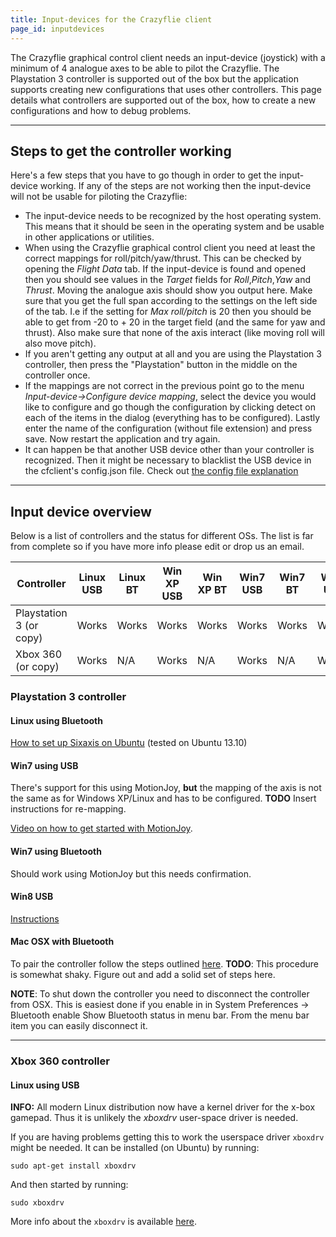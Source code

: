 ```yaml
---
title: Input-devices for the Crazyflie client
page_id: inputdevices
---
```


The Crazyflie graphical control client needs an input-device (joystick)
with a minimum of 4 analogue axes to be able to pilot the Crazyflie. The
Playstation 3 controller is supported out of the box but the application
supports creating new configurations that uses other controllers. This
page details what controllers are supported out of the box, how to
create a new configurations and how to debug problems.

---

## Steps to get the controller working

Here\'s a few steps that you have to go though in order to get the
input-device working. If any of the steps are not working then the
input-device will not be usable for piloting the Crazyflie:

-   The input-device needs to be recognized by the host operating
    system. This means that it should be seen in the operating system
    and be usable in other applications or utilities.
-   When using the Crazyflie graphical control client you need at least
    the correct mappings for roll/pitch/yaw/thrust. This can be checked
    by opening the *Flight Data* tab. If the input-device is found and
    opened then you should see values in the *Target* fields for
    *Roll*,*Pitch*,*Yaw* and *Thrust*. Moving the analogue axis should
    show you output here. Make sure that you get the full span according
    to the settings on the left side of the tab. I.e if the setting for
    *Max roll/pitch* is 20 then you should be able to get from -20 to +
    20 in the target field (and the same for yaw and thrust). Also make
    sure that none of the axis interact (like moving roll will also move
    pitch).
-   If you aren\'t getting any output at all and you are using the
    Playstation 3 controller, then press the \"Playstation\" button in
    the middle on the controller once.
-   If the mappings are not correct in the previous point go to the menu
    *Input-device-\>Configure device mapping*, select the device you
    would like to configure and go though the configuration by clicking
    detect on each of the items in the dialog (everything has to be
    configured). Lastly enter the name of the configuration (without
    file extension) and press save. Now restart the application and try
    again.
-   It can happen be that another USB device other than your controller is recognized. Then it might be necessary to blacklist the USB device in the cfclient's config.json file. Check out [the config file explanation](/docs/development/dev_info_client.md#user-configuration-file)


---

## Input device overview

Below is a list of controllers and the status for different OSs. The
list is far from complete so if you have more info please edit or drop
us an email.

 | **Controller**    | **Linux USB** |   **Linux BT** |**Win XP USB**  | **Win XP BT**  |**Win7 USB**     |   **Win7 BT** |  **Win8 USB** |**Win10 USB** | **Win 11 USB** | **Mac OSX USB**  | **Mac OSX BT**|
|--|--|--|--|--|--|--|--|--|--|--|--|
 | Playstation 3 (or copy)  | Works  | Works |  Works |  Works | Works  | Works  | Works,  | Works | Not tested | Works   |  Works|
  Xbox 360 (or copy)   |  Works  | N/A  | Works    |   N/A    |   Works    |    N/A  |  Works | Works | Works| Not tested    |  Not tested|


### Playstation 3 controller

#### Linux using Bluetooth

[How to set up Sixaxis on
Ubuntu](https://help.ubuntu.com/community/Sixaxis) (tested on Ubuntu
13.10)

#### Win7 using USB

There\'s support for this using MotionJoy, **but** the mapping of the
axis is not the same as for Windows XP/Linux and has to be configured.
**TODO** Insert instructions for re-mapping.

[Video on how to get started with
MotionJoy](http://youtu.be/b2lUxNShIDs).

#### Win7 using Bluetooth

Should work using MotionJoy but this needs confirmation.

#### Win8 USB
[Instructions](http://www.wikihow.com/Set-Up-USB-Game-Controllers-on-Windows-8)

#### Mac OSX with Bluetooth

To pair the controller follow the steps outlined
[here](https://gist.github.com/statico/3172711). **TODO**: This
procedure is somewhat shaky. Figure out and add a solid set of steps
here.

**NOTE**: To shut down the controller you need to disconnect the
controller from OSX. This is easiest done if you enable in in System
Preferences -\> Bluetooth enable Show Bluetooth status in menu bar. From
the menu bar item you can easily disconnect it.

---

### Xbox 360 controller

#### Linux using USB

**INFO:** All modern Linux distribution now have a kernel driver for the x-box
gamepad. Thus it is unlikely the *xboxdrv* user-space driver is needed.


If you are having problems getting this to work the userspace driver
`xboxdrv` might be needed. It can be installed (on Ubuntu) by running:

    sudo apt-get install xboxdrv

And then started by running:

    sudo xboxdrv

More info about the `xboxdrv` is available
[here](https://xboxdrv.gitlab.io/).
